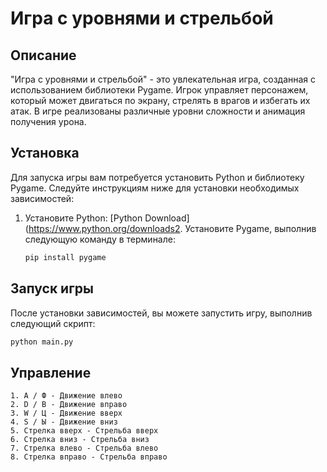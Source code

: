 # Игра с уровнями и стрельбой

## Описание
"Игра с уровнями и стрельбой" - это увлекательная игра, созданная с использованием библиотеки Pygame. Игрок управляет персонажем, который может двигаться по экрану, стрелять в врагов и избегать их атак. В игре реализованы различные уровни сложности и анимация получения урона.

## Установка
Для запуска игры вам потребуется установить Python и библиотеку Pygame. Следуйте инструкциям ниже для установки необходимых зависимостей:

1. Установите Python: [Python Download](https://www.python.org/downloads2. Установите Pygame, выполнив следующую команду в терминале:
    ```bash
    pip install pygame
    ```

## Запуск игры
После установки зависимостей, вы можете запустить игру, выполнив следующий скрипт:

```bash
python main.py
```
## Управление

    1. A / Ф - Движение влево
    2. D / В - Движение вправо
    3. W / Ц - Движение вверх
    4. S / Ы - Движение вниз
    5. Стрелка вверх - Стрельба вверх
    6. Стрелка вниз - Стрельба вниз
    7. Стрелка влево - Стрельба влево
    8. Стрелка вправо - Стрельба вправо

